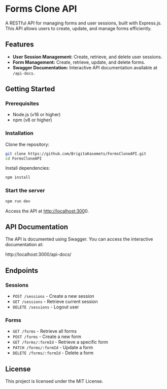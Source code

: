 # Forms Clone API

A RESTful API for managing forms and user sessions, built with Express.js. This API allows users to create, update, and manage forms efficiently.

## Features

- **User Session Management:** Create, retrieve, and delete user sessions.
- **Form Management:** Create, retrieve, update, and delete forms.
- **Swagger Documentation:** Interactive API documentation available at `/api-docs`.

## Getting Started

### Prerequisites

- Node.js (v16 or higher)
- npm (v8 or higher)

### Installation

Clone the repository:

```sh
git clone https://github.com/BrigitaKasemets/FormsCloneAPI.git
cd FormsCloneAPI
```

Install dependencies:

```sh
npm install
```

### Start the server

```sh
npm run dev
```

Access the API at [http://localhost:300](http://localhost:3000)0.

## API Documentation

The API is documented using Swagger. You can access the interactive documentation at:

http\://localhost:3000/api-docs/

## Endpoints

### **Sessions**

- `POST /sessions` - Create a new session
- `GET /sessions` - Retrieve current session
- `DELETE /sessions` - Logout user

### **Forms**

- `GET /forms` - Retrieve all forms
- `POST /forms` - Create a new form
- `GET /forms/:formId` - Retrieve a specific form
- `PATCH /forms/:formId` - Update a form
- `DELETE /forms/:formId` - Delete a form

## License

This project is licensed under the MIT License.

